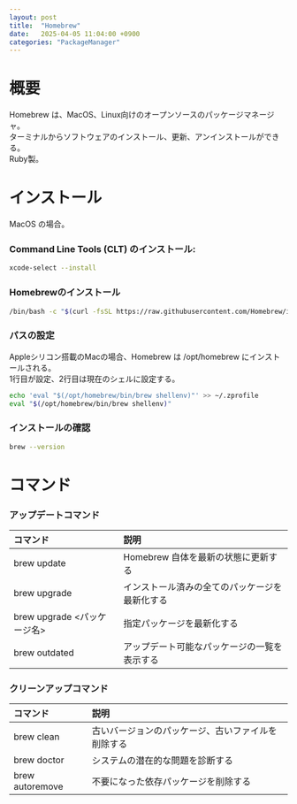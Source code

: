 ```yaml
---
layout: post
title:  "Homebrew"
date:   2025-04-05 11:04:00 +0900
categories: "PackageManager"
---
```

# 概要

Homebrew は、MacOS、Linux向けのオープンソースのパッケージマネージャ。 <br>
ターミナルからソフトウェアのインストール、更新、アンインストールができる。<br>
Ruby製。

# インストール

MacOS の場合。

### Command Line Tools (CLT) のインストール:

```bash
xcode-select --install
```

### Homebrewのインストール

```bash
/bin/bash -c "$(curl -fsSL https://raw.githubusercontent.com/Homebrew/install/HEAD/install.sh)"
```

### パスの設定

Appleシリコン搭載のMacの場合、Homebrew は /opt/homebrew にインストールされる。<br>
1行目が設定、2行目は現在のシェルに設定する。

```bash
echo 'eval "$(/opt/homebrew/bin/brew shellenv)"' >> ~/.zprofile
eval "$(/opt/homebrew/bin/brew shellenv)"
```

### インストールの確認

```bash
brew --version
```

# コマンド

### アップデートコマンド

| コマンド | 説明 |
| :--- | :--- |
| brew update | Homebrew 自体を最新の状態に更新する |
| brew upgrade | インストール済みの全てのパッケージを最新化する |
| brew upgrade <パッケージ名> | 指定パッケージを最新化する |
| brew outdated | アップデート可能なパッケージの一覧を表示する | 


### クリーンアップコマンド

| コマンド | 説明 |
| :--- | :--- |
| brew clean | 古いバージョンのパッケージ、古いファイルを削除する |
| brew doctor | システムの潜在的な問題を診断する |
| brew autoremove | 不要になった依存パッケージを削除する |
